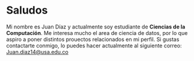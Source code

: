 # Saludos

Mi nombre es Juan Díaz y actualmente soy estudiante de **Ciencias de la Computación**. Me interesa mucho el area de ciencia de datos, por lo que aspiro a poner distintos prouectos relacionados en mi perfil. Si gustas contactarte conmigo, lo puedes hacer actualmente al siguiente correo:
Juan.diaz14@usa.edu.co
<!--
**JuanDiazBerry/JuanDiazBerry** is a ✨ _special_ ✨ repository because its `README.md` (this file) appears on your GitHub profile.

Here are some ideas to get you started:

- 🔭 I’m currently working on ...
- 🌱 I’m currently learning ...
- 👯 I’m looking to collaborate on ...
- 🤔 I’m looking for help with ...
- 💬 Ask me about ...
- 📫 How to reach me: ...
- 😄 Pronouns: ...
- ⚡ Fun fact: ...
-->
